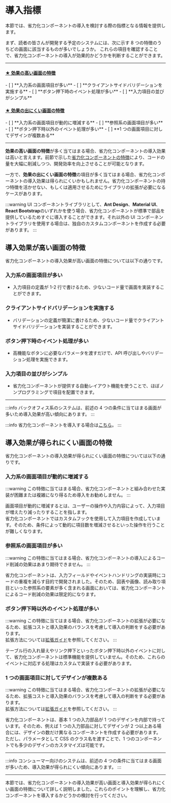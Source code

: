 # 導入指標

本節では、省力化コンポーネントの導入を検討する際の指標となる情報を提供します。

まず、読者の皆さんが開発する予定のシステムには、次に示す 8 つの特徴のうちどの画面に該当するものが多いでしょうか。
これらの項目を確認することで、省力化コンポーネントの導入が効果的かどうかを判断することができます。

<hr />
<h4><u>★ 効果の高い画面の特徴 </u></h4>
- [ ] **入力系の画面項目が多い**
- [ ] **クライアントサイドバリデーションを実施する**
- [ ] **ボタン押下時のイベント処理が多い**
- [ ] **入力項目の並びがシンプル**

<h4><u>★ 効果の出にくい画面の特徴 </u></h4>
- [ ] **入力系の画面項目が動的に増減する**
- [ ] **参照系の画面項目が多い**
- [ ] **ボタン押下時以外のイベント処理が多い**
- [ ] **1 つの画面項目に対してデザインが複数ある**
<hr />

<strong>効果の高い画面の特徴</strong>が多く当てはまる場合、省力化コンポーネントの導入効果は高いと言えます。前節で示した[省力化コンポーネントの特徴](./features.md)により、コードの量を大幅に削減しつつ、開発効率を向上させることが可能となります。

一方で、<strong>効果の出にくい画面の特徴</strong>の項目が多く当てはまる場合、省力化コンポーネントの導入効果は得られにくいかもしれません。省力化コンポーネントの持つ特徴を活かせない、もしくは適用させるためにライブラリの拡張が必要になるケースがあります。

:::warning
UI コンポーネントライブラリとして、<strong>Ant Design</strong>、<strong>Material UI</strong>、<strong>React Bootstrap</strong>のいずれかを使う場合、省力化コンポーネントが標準で部品を提供しているためすぐに導入することができます。それ以外の UI コンポーネントライブラリを使用する場合は、独自のカスタムコンポーネントを作成する必要があります。
:::

## 導入効果が高い画面の特徴

省力化コンポーネントの導入効果が高い画面の特徴については以下の通りです。

### 入力系の画面項目が多い

- 入力項目の定義が 1-2 行で書けるため、少ないコード量で画面を実装することができます。

### クライアントサイドバリデーションを実施する

- バリデーションの定義が簡潔に書けるため、少ないコード量でクライアントサイドバリデーションを実装することができます。

### ボタン押下時のイベント処理が多い

- 高機能なボタンに必要なパラメータを渡すだけで、API 呼び出しやバリデーション処理を実施できます。

### 入力項目の並びがシンプル

- 省力化コンポーネントが提供する自動レイアウト機能を使うことで、ほぼノンプログラミングで項目を配置できます。

<hr />

:::info
バックオフィス系のシステムは、前述の 4 つの条件に当てはまる画面が多いため導入効果が高い傾向にあります。
:::

:::info
省力化コンポーネントを導入する場合は[こちら](../introduction-guide/prior-preparation.md)。
:::

## 導入効果が得られにくい画面の特徴

省力化コンポーネントの導入効果が得られにくい画面の特徴については以下の通りです。

### 入力系の画面項目が動的に増減する

:::warning
この特徴に当てはまる場合、省力化コンポーネントと組み合わせた実装が困難または複雑になり得るため導入をお勧めしません。
:::

画面項目が動的に増減するとは、ユーザーの操作や入力内容によって、入力項目が増えたり減ったりすることを指します。  
省力化コンポーネントではカスタムフックを使用して入力項目を作成しています。そのため、条件によって動的に項目数を増減させるといった操作を行うことが難しくなります。

### 参照系の画面項目が多い

:::warning
この特徴に当てはまる場合、省力化コンポーネントの導入によるコード削減の効果はあまり期待できません。
:::

省力化コンポーネントは、入力フィールドやイベントハンドリングの実装時にコードの重複を減らす目的で開発されました。そのため、図表や画像、読み取り項目といった参照系の要素が多く含まれる画面においては、省力化コンポーネントによるコード削減の効果は限定的になります。

### ボタン押下時以外のイベント処理が多い

:::warning
この特徴に当てはまる場合、省力化コンポーネントの拡張が必要になるため、拡張コストと導入効果のバランスを考慮して導入の判断をする必要があります。  
拡張方法については[拡張ガイド](../category/拡張ガイド/)を参照してください。
:::

テーブル行の入れ替えやリンク押下といったボタン押下時以外のイベントに対して、省力化コンポーネントは標準機能を提供していません。そのため、これらのイベントに対応する処理はカスタムで実装する必要があります。

### 1 つの画面項目に対してデザインが複数ある

:::warning
この特徴に当てはまる場合、省力化コンポーネントの拡張が必要になるため、拡張コストと導入効果のバランスを考慮して導入の判断をする必要があります。  
拡張方法については[拡張ガイド](../category/拡張ガイド)を参照してください。
:::

省力化コンポーネントは、基本 1 つの入力部品が 1 つのデザインを内部で持っています。そのため、例えば 1 つの入力部品に対してデザインが 2 つ以上ある場合には、デザインの数だけ異なるコンポーネントを作成する必要があります。  
ただし、パラメータとして CSS のクラス名を渡すことで、1 つのコンポーネントでも多少のデザインのカスタマイズは可能です。

<hr />

:::info
コンシューマー向けのシステムは、前述の 4 つの条件に当てはまる画面が多いため、導入効果が得られにくい傾向にあります。
:::

---

本節では、省力化コンポーネントの導入効果が高い画面と導入効果が得られにくい画面の特徴について詳しく説明しました。これらのポイントを理解し、省力化コンポーネントを導入するかどうかの検討を行ってください。
